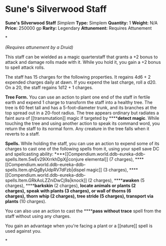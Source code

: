 # Sune's Silverwood Staff

**Sune's Silverwood Staff**
_Simplem_
**Type:** Simplem
**Quantity:** 1
**Weight:** N/A
**Price:** 250000 gp
**Rarity:** Legendary
**Attunement:** Requires Attunement

*<div class="item-attunement"><i>(Requires attunement by a Druid)</i><p>This staff can be wielded as a magic quarterstaff that grants a +2 bonus to attack and damage rolls made with it. While you hold it, you gain a +2 bonus to spell attack rolls.

The staff has 15 charges for the following properties. It regains 4d6 + 2 expended charges daily at dawn. If you expend the last charge, roll a d20. On a 20, the staff regains 1d12 + 1 charges.

**Tree Form.** You can use an action to plant one end of the staff in fertile earth and expend 1 charge to transform the staff into a healthy tree. The tree is 60 feet tall and has a 5-foot-diameter trunk, and its branches at the top spread out in a 20-foot radius. The tree appears ordinary but radiates a faint aura of [[transmutation]] magic if targeted by ******detect magic**. While touching the tree and using another action to speak its command word, you return the staff to its normal form. Any creature in the tree falls when it reverts to a staff.

**Spells.** While holding the staff, you can use an action to expend some of its charges to cast one of the following spells from it, using your spell save DC and spellcasting ability: ****[[Compendium.world.ddb-eureka-ddb-spells.Item.5wEv29iXrrkhDpXj|conjure elemental]] (7 charges), ****[[Compendium.world.ddb-eureka-ddb-spells.Item.qhQgByUdpRV7dFzb|dispel magic]] (3 charges), ****[[Compendium.world.ddb-eureka-ddb-spells.Item.GRkAoLZZniDwCj9a|knock]] (2 charges), ******awaken** (5 charges), ******barkskin** (2 charges), ******locate animals or plants** (2 charges), ******speak with plants** (3 charges), or ******wall of thorns** (6 charges), **thorn whip****** (2 charges), **tree stride****** (5 charges), **transport via plants****** (10 charges).

You can also use an action to cast the ******pass without trace** spell from the staff without using any charges.

You gain an advantage when you're facing a plant or a [[nature]] spell is used against you. </p>*